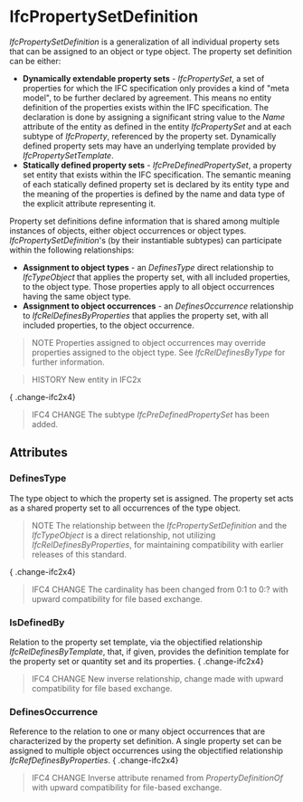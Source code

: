 # IfcPropertySetDefinition

_IfcPropertySetDefinition_ is a generalization of all individual property sets that can be assigned to an object or type object. The property set definition can be either:

* **Dynamically extendable property sets** - _IfcPropertySet_, a set of properties for which the IFC specification only provides a kind of "meta model", to be further declared by agreement. This means no entity definition of the properties exists within the IFC specification. The declaration is done by assigning a significant string value to the _Name_ attribute of the entity as defined in the entity _IfcPropertySet_ and at each subtype of _IfcProperty_, referenced by the property set. Dynamically defined property sets may have an underlying template provided by _IfcPropertySetTemplate_.
* **Statically defined property sets** - _IfcPreDefinedPropertySet_, a property set entity that exists within the IFC specification. The semantic meaning of each statically defined property set is declared by its entity type and the meaning of the properties is defined by the name and data type of the explicit attribute representing it.

Property set definitions define information that is shared among multiple instances of objects, either object occurrences or object types. _IfcPropertySetDefinition_'s (by their instantiable subtypes) can participate within the following relationships:

* **Assignment to object types** - an _DefinesType_ direct relationship to _IfcTypeObject_ that applies the property set, with all included properties, to the object type. Those properties apply to all object occurrences having the same object type.
* **Assignment to object occurrences** - an _DefinesOccurrence_ relationship to _IfcRelDefinesByProperties_ that applies the property set, with all included properties, to the object occurrence.

> NOTE  Properties assigned to object occurrences may override properties assigned to the object type. See _IfcRelDefinesByType_ for further information.

> HISTORY  New entity in IFC2x

{ .change-ifc2x4}
> IFC4 CHANGE  The subtype _IfcPreDefinedPropertySet_ has been added.

## Attributes

### DefinesType
The type object to which the property set is assigned. The property set acts as a shared property set to all occurrences of the type object.
> NOTE  The relationship between the _IfcPropertySetDefinition_ and the _IfcTypeObject_ is a direct relationship, not utilizing _IfcRelDefinesByProperties_, for maintaining compatibility with earlier releases of this standard.

{ .change-ifc2x4}
> IFC4 CHANGE  The cardinality has been changed from 0:1 to 0:? with upward compatibility for file based exchange.

### IsDefinedBy
Relation to the property set template, via the objectified relationship _IfcRelDefinesByTemplate_, that, if given, provides the definition template for the property set or quantity set and its properties.
{ .change-ifc2x4}
> IFC4 CHANGE  New inverse relationship, change made with upward compatibility for file based exchange.

### DefinesOccurrence
Reference to the relation to one or many object occurrences that are characterized by the property set definition. A single property set can be assigned to multiple object occurrences using the objectified relationship _IfcRefDefinesByProperties_.
{ .change-ifc2x4}
> IFC4 CHANGE Inverse attribute renamed from _PropertyDefinitionOf_ with upward compatibility for file-based exchange.
